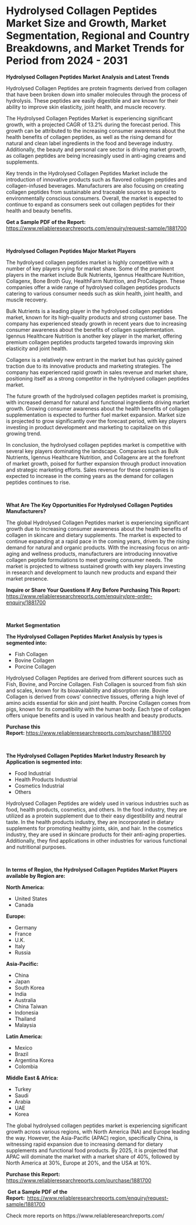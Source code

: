 <p><h1>Hydrolysed Collagen Peptides Market Size and Growth, Market Segmentation, Regional and Country Breakdowns, and Market Trends for Period from 2024 -  2031</h1></p><p><strong>Hydrolysed Collagen Peptides Market Analysis and Latest Trends</strong></p>
<p><p>Hydrolysed Collagen Peptides are protein fragments derived from collagen that have been broken down into smaller molecules through the process of hydrolysis. These peptides are easily digestible and are known for their ability to improve skin elasticity, joint health, and muscle recovery.</p><p>The Hydrolysed Collagen Peptides Market is experiencing significant growth, with a projected CAGR of 13.2% during the forecast period. This growth can be attributed to the increasing consumer awareness about the health benefits of collagen peptides, as well as the rising demand for natural and clean label ingredients in the food and beverage industry. Additionally, the beauty and personal care sector is driving market growth, as collagen peptides are being increasingly used in anti-aging creams and supplements.</p><p>Key trends in the Hydrolysed Collagen Peptides Market include the introduction of innovative products such as flavored collagen peptides and collagen-infused beverages. Manufacturers are also focusing on creating collagen peptides from sustainable and traceable sources to appeal to environmentally conscious consumers. Overall, the market is expected to continue to expand as consumers seek out collagen peptides for their health and beauty benefits.</p></p>
<p><strong>Get a Sample PDF of the Report:&nbsp;</strong> <a href="https://www.reliableresearchreports.com/enquiry/request-sample/1881700">https://www.reliableresearchreports.com/enquiry/request-sample/1881700</a></p>
<p>&nbsp;</p>
<p><strong>Hydrolysed Collagen Peptides Major Market Players</strong></p>
<p><p>The hydrolysed collagen peptides market is highly competitive with a number of key players vying for market share. Some of the prominent players in the market include Bulk Nutrients, Igennus Healthcare Nutrition, Collagenx, Bone Broth Guy, HealthFarm Nutrition, and ProCollagen. These companies offer a wide range of hydrolysed collagen peptides products catering to various consumer needs such as skin health, joint health, and muscle recovery.</p><p>Bulk Nutrients is a leading player in the hydrolysed collagen peptides market, known for its high-quality products and strong customer base. The company has experienced steady growth in recent years due to increasing consumer awareness about the benefits of collagen supplementation. Igennus Healthcare Nutrition is another key player in the market, offering premium collagen peptides products targeted towards improving skin elasticity and joint health.</p><p>Collagenx is a relatively new entrant in the market but has quickly gained traction due to its innovative products and marketing strategies. The company has experienced rapid growth in sales revenue and market share, positioning itself as a strong competitor in the hydrolysed collagen peptides market.</p><p>The future growth of the hydrolysed collagen peptides market is promising, with increased demand for natural and functional ingredients driving market growth. Growing consumer awareness about the health benefits of collagen supplementation is expected to further fuel market expansion. Market size is projected to grow significantly over the forecast period, with key players investing in product development and marketing to capitalize on this growing trend.</p><p>In conclusion, the hydrolysed collagen peptides market is competitive with several key players dominating the landscape. Companies such as Bulk Nutrients, Igennus Healthcare Nutrition, and Collagenx are at the forefront of market growth, poised for further expansion through product innovation and strategic marketing efforts. Sales revenue for these companies is expected to increase in the coming years as the demand for collagen peptides continues to rise.</p></p>
<p>&nbsp;</p>
<p><strong>What Are The Key Opportunities For Hydrolysed Collagen Peptides Manufacturers?</strong></p>
<p><p>The global Hydrolysed Collagen Peptides market is experiencing significant growth due to increasing consumer awareness about the health benefits of collagen in skincare and dietary supplements. The market is expected to continue expanding at a rapid pace in the coming years, driven by the rising demand for natural and organic products. With the increasing focus on anti-aging and wellness products, manufacturers are introducing innovative collagen peptide formulations to meet growing consumer needs. The market is projected to witness sustained growth with key players investing in research and development to launch new products and expand their market presence.</p></p>
<p><strong>Inquire or Share Your Questions If Any Before Purchasing This Report:</strong> <a href="https://www.reliableresearchreports.com/enquiry/pre-order-enquiry/1881700">https://www.reliableresearchreports.com/enquiry/pre-order-enquiry/1881700</a></p>
<p>&nbsp;</p>
<p><strong>Market Segmentation</strong></p>
<p><strong>The Hydrolysed Collagen Peptides Market Analysis by types is segmented into:</strong></p>
<p><ul><li>Fish Collagen</li><li>Bovine Collagen</li><li>Porcine Collagen</li></ul></p>
<p><p>Hydrolysed Collagen Peptides are derived from different sources such as Fish, Bovine, and Porcine Collagen. Fish Collagen is sourced from fish skin and scales, known for its bioavailability and absorption rate. Bovine Collagen is derived from cows' connective tissues, offering a high level of amino acids essential for skin and joint health. Porcine Collagen comes from pigs, known for its compatibility with the human body. Each type of collagen offers unique benefits and is used in various health and beauty products.</p></p>
<p><strong>Purchase this Report:&nbsp;</strong><a href="https://www.reliableresearchreports.com/purchase/1881700">https://www.reliableresearchreports.com/purchase/1881700</a></p>
<p>&nbsp;</p>
<p><strong>The Hydrolysed Collagen Peptides Market Industry Research by Application is segmented into:</strong></p>
<p><ul><li>Food Industrial</li><li>Health Products Industrial</li><li>Cosmetics Industrial</li><li>Others</li></ul></p>
<p><p>Hydrolysed Collagen Peptides are widely used in various industries such as food, health products, cosmetics, and others. In the food industry, they are utilized as a protein supplement due to their easy digestibility and neutral taste. In the health products industry, they are incorporated in dietary supplements for promoting healthy joints, skin, and hair. In the cosmetics industry, they are used in skincare products for their anti-aging properties. Additionally, they find applications in other industries for various functional and nutritional purposes.</p></p>
<p>&nbsp;</p>
<p><strong>In terms of Region, the Hydrolysed Collagen Peptides Market Players available by Region are:</strong></p>
<p>
    <p> <strong> North America: </strong>
        <ul>
            <li>United States</li>
            <li>Canada</li>
        </ul>
        </p> 
    <p> <strong> Europe: </strong>
        <ul>
            <li>Germany</li>
            <li>France</li>
            <li>U.K.</li>
            <li>Italy</li>
            <li>Russia</li>
        </ul>
        </p> 
    <p> <strong> Asia-Pacific: </strong>
        <ul>
            <li>China</li>
            <li>Japan</li>
            <li>South Korea</li>
            <li>India</li>
            <li>Australia</li>
            <li>China Taiwan</li>
            <li>Indonesia</li>
            <li>Thailand</li>
            <li>Malaysia</li>
        </ul>
        </p> 
    <p> <strong> Latin America: </strong>
        <ul>
            <li>Mexico</li>
            <li>Brazil</li>
            <li>Argentina Korea</li>
            <li>Colombia</li>
        </ul>
        </p> 
    <p> <strong> Middle East & Africa: </strong>
        <ul>
            <li>Turkey</li>
            <li>Saudi</li>
            <li>Arabia</li>
            <li>UAE</li>
            <li>Korea</li>
        </ul>
    </p>
    </p>
<p><p>The global hydrolysed collagen peptides market is experiencing significant growth across various regions, with North America (NA) and Europe leading the way. However, the Asia-Pacific (APAC) region, specifically China, is witnessing rapid expansion due to increasing demand for dietary supplements and functional food products. By 2025, it is projected that APAC will dominate the market with a market share of 40%, followed by North America at 30%, Europe at 20%, and the USA at 10%.</p></p>
<p><strong>Purchase this Report: </strong><a href="https://www.reliableresearchreports.com/purchase/1881700">https://www.reliableresearchreports.com/purchase/1881700</a></p>
<p>&nbsp;<strong>Get a Sample PDF of the Report:&nbsp;&nbsp;</strong><a href="https://www.reliableresearchreports.com/enquiry/request-sample/1881700">https://www.reliableresearchreports.com/enquiry/request-sample/1881700</a></p>
<p><strong></strong></p>
<p>Check more reports on https://www.reliableresearchreports.com/</p>